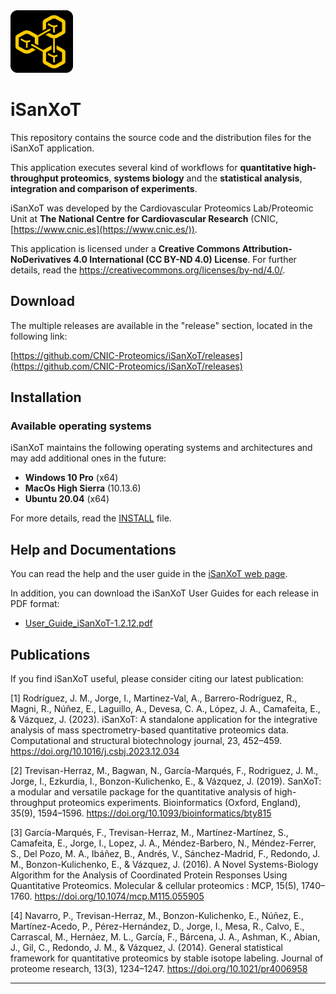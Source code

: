 <img src="app/app/assets/images/isanxot.png" width="100">

# iSanXoT

This repository contains the source code and the distribution files for the iSanXoT application.

This application executes several kind of workflows for **quantitative high-throughput proteomics**, **systems biology** and the **statistical analysis**, **integration and comparison of experiments**.

iSanXoT was developed by the Cardiovascular Proteomics Lab/Proteomic Unit at **The National Centre for Cardiovascular Research** (CNIC, [https://www.cnic.es](https://www.cnic.es/)).

This application is licensed under a **Creative Commons Attribution-NoDerivatives 4.0 International (CC BY-ND 4.0) License**. For further details, read the <a href="https://creativecommons.org/licenses/by-nd/4.0/" target="_blank">https://creativecommons.org/licenses/by-nd/4.0/</a>.


## Download 

The multiple releases are available in the "release" section, located in the following link:

[https://github.com/CNIC-Proteomics/iSanXoT/releases](https://github.com/CNIC-Proteomics/iSanXoT/releases)


## Installation

### Available operating systems

iSanXoT maintains the following operating systems and architectures and may add additional ones in the future:

+ **Windows 10 Pro** (x64)
+ **MacOs High Sierra** (10.13.6)
+ **Ubuntu 20.04** (x64)

For more details, read the <a href="https://cnic-proteomics.github.io/iSanXoT/#_Installation" target="_blank">INSTALL</a> file.

## Help and Documentations

You can read the help and the user guide in the <a href="https://cnic-proteomics.github.io/iSanXoT" target="_blank">iSanXoT web page</a>.

In addition, you can download the iSanXoT User Guides for each release in PDF format:

+ [User_Guide_iSanXoT-1.2.12.pdf](https://raw.githubusercontent.com/CNIC-Proteomics/iSanXoT/master/docs/user_guides/User_Guide_iSanXoT-1.2.12.pdf)

## Publications

If you find iSanXoT useful, please consider citing our latest publication:

[1] Rodríguez, J. M., Jorge, I., Martinez-Val, A., Barrero-Rodríguez, R., Magni, R., Núñez, E., Laguillo, A., Devesa, C. A., López, J. A., Camafeita, E., & Vázquez, J. (2023). iSanXoT: A standalone application for the integrative analysis of mass spectrometry-based quantitative proteomics data. Computational and structural biotechnology journal, 23, 452–459. https://doi.org/10.1016/j.csbj.2023.12.034

[2] Trevisan-Herraz, M., Bagwan, N., García-Marqués, F., Rodriguez, J. M., Jorge, I., Ezkurdia, I., Bonzon-Kulichenko, E., & Vázquez, J. (2019). SanXoT: a modular and versatile package for the quantitative analysis of high-throughput proteomics experiments. Bioinformatics (Oxford, England), 35(9), 1594–1596. https://doi.org/10.1093/bioinformatics/bty815

[3] García-Marqués, F., Trevisan-Herraz, M., Martínez-Martínez, S., Camafeita, E., Jorge, I., Lopez, J. A., Méndez-Barbero, N., Méndez-Ferrer, S., Del Pozo, M. A., Ibáñez, B., Andrés, V., Sánchez-Madrid, F., Redondo, J. M., Bonzon-Kulichenko, E., & Vázquez, J. (2016). A Novel Systems-Biology Algorithm for the Analysis of Coordinated Protein Responses Using Quantitative Proteomics. Molecular & cellular proteomics : MCP, 15(5), 1740–1760. https://doi.org/10.1074/mcp.M115.055905

[4] Navarro, P., Trevisan-Herraz, M., Bonzon-Kulichenko, E., Núñez, E., Martínez-Acedo, P., Pérez-Hernández, D., Jorge, I., Mesa, R., Calvo, E., Carrascal, M., Hernáez, M. L., García, F., Bárcena, J. A., Ashman, K., Abian, J., Gil, C., Redondo, J. M., & Vázquez, J. (2014). General statistical framework for quantitative proteomics by stable isotope labeling. Journal of proteome research, 13(3), 1234–1247. https://doi.org/10.1021/pr4006958

---